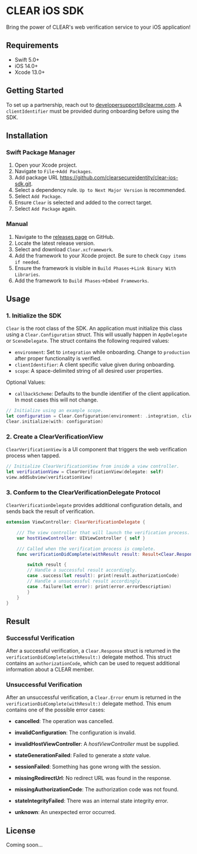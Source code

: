 # CLEAR iOS SDK

Bring the power of CLEAR's web verification service to your iOS application!

## Requirements

* Swift 5.0+
* iOS 14.0+
* Xcode 13.0+

## Getting Started

To set up a partnership, reach out to developersupport@clearme.com. A `clientIdentifier` must be provided during onboarding before using the SDK.

## Installation

### Swift Package Manager

1. Open your Xcode project.
2. Navigate to `File`->`Add Packages`.
3. Add package URL https://github.com/clearsecureidentity/clear-ios-sdk.git.
4. Select a dependency rule. `Up to Next Major Version` is recommended.
5. Select `Add Package`.
6. Ensure `Clear` is selected and added to the correct target.
7. Select `Add Package` again.

### Manual

1. Navigate to the [releases page](https://github.com/clearsecureidentity/clear-ios-sdk/releases) on GitHub.
2. Locate the latest release version.
3. Select and download `Clear.xcframework`.
4. Add the framework to your Xcode project. Be sure to check `Copy items if needed`.
5. Ensure the framework is visible in `Build Phases`->`Link Binary With Libraries`.
6. Add the framework to `Build Phases`->`Embed Frameworks`.

## Usage

### 1. Initialize the SDK

`Clear` is the root class of the SDK. An application must initialize this class using a `Clear.Configuration` struct. This will usually happen in `AppDelegate` or `SceneDelegate`. The struct contains the following required values:

* `environment`: Set to `integration` while onboarding. Change to `production` after proper functionality is verified.
* `clientIdentifier`: A client specific value given during onboarding.
* `scope`: A space-delimited string of all desired user properties.

Optional Values:
* `callbackScheme`: Defaults to the bundle identifier of the client application. In most cases this will not change.

```swift
// Initialize using an example scope.
let configuration = Clear.Configuration(environment: .integration, clientIdentifier: "my-client-id", scope: "email given_name")
Clear.initialize(with: configuration)
```

### 2. Create a ClearVerificationView

`ClearVerificationView` is a UI component that triggers the web verification process when tapped.

```swift
// Initialize ClearVerificationView from inside a view controller.
let verificationView = ClearVerificationView(delegate: self)
view.addSubview(verificationView)
```

### 3. Conform to the ClearVerificationDelegate Protocol

`ClearVerificationDelegate` provides additional configuration details, and sends back the result of verification.

```swift
extension ViewController: ClearVerificationDelegate {

    /// The view controller that will launch the verification process.
    var hostViewController: UIViewController { self }

    /// Called when the verification process is complete.
    func verificationDidComplete(withResult result: Result<Clear.Response, Clear.Error>) {

        switch result {
        // Handle a successful result accordingly.
        case .success(let result): print(result.authorizationCode)
        // Handle a unsuccessful result accordingly.
        case .failure(let error): print(error.errorDescription)
        }
    }
}
```

## Result

### Successful Verification

After a successful verification, a `Clear.Response` struct is returned in the `verificationDidComplete(withResult:)` delegate method. This struct contains an `authorizationCode`, which can be used to request additional information about a CLEAR member.

### Unsuccessful Verification

After an unsuccessful verification, a `Clear.Error` enum is returned in the `verificationDidComplete(withResult:)` delegate method. This enum contains one of the possible error cases:
            
* **cancelled**: The operation was cancelled.

* **invalidConfiguration**: The configuration is invalid.

* **invalidHostViewController**: A *hostViewController* must be supplied.

* **stateGenerationFailed**: Failed to generate a *state* value.

* **sessionFailed**: Something has gone wrong with the session.

* **missingRedirectUrl**: No redirect URL was found in the response.

* **missingAuthorizationCode**: The authorization code was not found.

* **stateIntegrityFailed**: There was an internal state integrity error.

* **unknown**: An unexpected error occurred.

## License

Coming soon...
